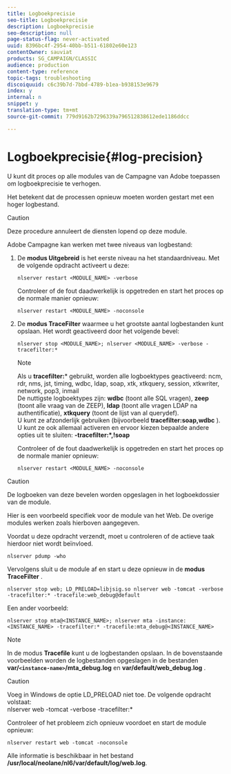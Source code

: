 ```yaml
---
title: Logboekprecisie
seo-title: Logboekprecisie
description: Logboekprecisie
seo-description: null
page-status-flag: never-activated
uuid: 8396bc4f-2954-40bb-b511-61802e60e123
contentOwner: sauviat
products: SG_CAMPAIGN/CLASSIC
audience: production
content-type: reference
topic-tags: troubleshooting
discoiquuid: c6c39b7d-7bbd-4789-b1ea-b938153e9679
index: y
internal: n
snippet: y
translation-type: tm+mt
source-git-commit: 779d9162b7296339a796512838612ede1186ddcc

---
```



# Logboekprecisie{#log-precision}

U kunt dit proces op alle modules van de Campagne van Adobe toepassen om logboekprecisie te verhogen.

Het betekent dat de processen opnieuw moeten worden gestart met een hoger logbestand.

>[!CAUTION]
>
>Deze procedure annuleert de diensten lopend op deze module.

Adobe Campagne kan werken met twee niveaus van logbestand:

1. De **modus Uitgebreid** is het eerste niveau na het standaardniveau. Met de volgende opdracht activeert u deze:

   ```
   nlserver restart <MODULE_NAME> -verbose 
   ```

   Controleer of de fout daadwerkelijk is opgetreden en start het proces op de normale manier opnieuw:

   ```
   nlserver restart <MODULE_NAME> -noconsole
   ```

1. De **modus TraceFilter** waarmee u het grootste aantal logbestanden kunt opslaan. Het wordt geactiveerd door het volgende bevel:

   ```
   nlserver stop <MODULE_NAME>; nlserver <MODULE_NAME> -verbose -tracefilter:*
   ```

   >[!NOTE]
   >
   >Als u **tracefilter:*** gebruikt, worden alle logboektypes geactiveerd: ncm, rdr, nms, jst, timing, wdbc, ldap, soap, xtk, xtkquery, session, xtkwriter, network, pop3, inmail\
   De nuttigste logboektypes zijn: **wdbc** (toont alle SQL vragen), **zeep** (toont alle vraag van de ZEEP), **ldap** (toont alle vragen LDAP na authentificatie), **xtkquery** (toont de lijst van al querydef).\
   U kunt ze afzonderlijk gebruiken (bijvoorbeeld **tracefilter:soap,wdbc** ). U kunt ze ook allemaal activeren en ervoor kiezen bepaalde andere opties uit te sluiten: **-tracefilter:*,!soap**

   Controleer of de fout daadwerkelijk is opgetreden en start het proces op de normale manier opnieuw:

   ```
   nlserver restart <MODULE_NAME> -noconsole
   ```

>[!CAUTION]
De logboeken van deze bevelen worden opgeslagen in het logboekdossier van de module.

Hier is een voorbeeld specifiek voor de module van het Web. De overige modules werken zoals hierboven aangegeven.

Voordat u deze opdracht verzendt, moet u controleren of de actieve taak hierdoor niet wordt beïnvloed.

```
nlserver pdump -who
```

Vervolgens sluit u de module af en start u deze opnieuw in de **modus TraceFilter** .

```
nlserver stop web; LD_PRELOAD=libjsig.so nlserver web -tomcat -verbose -tracefilter:* -tracefile:web_debug@default
```

Een ander voorbeeld:

```
nlserver stop mta@<INSTANCE_NAME>; nlserver mta -instance:<INSTANCE_NAME> -tracefilter:* -tracefile:mta_debug@<INSTANCE_NAME>
```

>[!NOTE]
In de modus **Tracefile** kunt u de logbestanden opslaan. In de bovenstaande voorbeelden worden de logbestanden opgeslagen in de bestanden **var/`<instance-name>`/mta_debug.log** en **var/default/web_debug.log** .

>[!CAUTION]
Voeg in Windows de optie LD_PRELOAD niet toe. De volgende opdracht volstaat:\
nlserver web -tomcat -verbose -tracefilter:*

Controleer of het probleem zich opnieuw voordoet en start de module opnieuw:

```
nlserver restart web -tomcat -noconsole
```

Alle informatie is beschikbaar in het bestand **/usr/local/neolane/nl6/var/default/log/web.log**.
